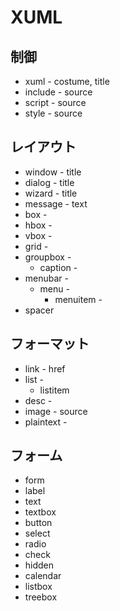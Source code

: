 # XUML

## 制御

* xuml      - costume, title 
* include   - source
* script    - source
* style     - source

## レイアウト

* window    - title
* dialog    - title
* wizard    - title
* message   - text
* box       -
* hbox      -
* vbox      -
* grid      -
* groupbox  -
  * caption -
* menubar   -
  * menu    -
    * menuitem  -
* spacer

## フォーマット

* link      - href
* list      -
  * listitem
* desc      -
* image     - source
* plaintext -

## フォーム

* form
* label
* text
* textbox
* button
* select
* radio
* check
* hidden
* calendar
* listbox
* treebox
